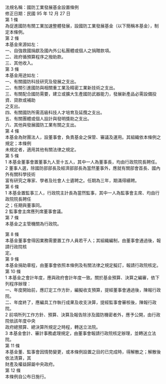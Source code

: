 法規名稱：國防工業發展基金設置條例  
修正日期：民國 95 年 12 月 27 日  
第 1 條  
為促進國防有關工業加速整體發展，設國防工業發展基金（以下簡稱本基金），制定本條例。  
第 2 條  
本基金來源如左：  
一、自強救國捐獻及國內外公私團體或個人之捐贈款項。  
二、政府循預算程序之撥助款。  
三、其他收入。  
第 3 條  
本基金用途如左：  
一、有關國防科技研究及發展之支出。  
二、有關引進國防與相關重工業及精密工業新技術之支出。  
三、有關配合國防需要，建立或擴大生產國防武器能力，發展新產品必需設備投資、貸款或補助  
之支出。  
四、有關國防所需高級科技人才培育及延攬之支出。  
五、有關團體或個人設計與發明獎助之支出。  
六、其他與發展國防工業有關之支出。  
第 4 條  
本基金為財團法人，設董事會，負責基金之保管、審議及運用。其組織依本條例之規定；本條例  
未規定者，適用其他有關法律之規定。  
第 5 條  
1 本基金董事會置董事九人至十五人，其中一人為董事長，均由行政院院長聘任。  
2 董事人選，除國防部部長及經濟部部長為當然董事外，應就有關部會首長、國內外有關科學技術  
富有研究之專家、學者及社會人士遴聘之。任期為三年，期滿得續聘。  
第 6 條  
1 本基金置監事三人，行政院主計長為當然監事，其中一人為監事會主席、均由行政院院長聘任  
之；任期與董事同。  
2 監事會主席應列席董事會議。  
第 7 條  
本基金之主管機關為行政院。  


第 8 條  
本基金董事會得因業務需要置工作人員若干人；其組織編制，由董事會通過後，報請行政院核  
定。  
第 9 條  
本基金捐助章程，由董事會依照本條例及有關法律之規定擬訂，報請行政院核定。  
第 10 條  
1 本基金之會計年度，應與政府會計年度一致。關於基金預算、決算之編審，依下列程序辦理：  
一、年度開始前，應訂定工作方針，編擬收支預算，提經董事會通過後，陳報行政院。  
二、年度終了，應編具工作執行成果及收支決算，提經監事會審核後，陳報行政院。  
2 前項所列工作方針、預算、決算及報告除涉及國防機密者外，應予公開，由行政院依該年度中央  
政府總預算、總決算所規定之時程，轉送立法院。  
3 本基金會計、審計事務處理規定，由董事會報請行政院核定辦理，並轉送立法院。  
第 11 條  
本基金董、監事會因情勢變更，或本條例設置之目的已完成時，得解散之；解散後依法清算，其  
財產及權益歸屬中央政府。  
第 12 條  
本條例自公布日施行。  


